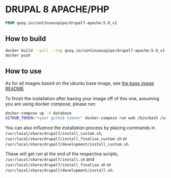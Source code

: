 # DRUPAL 8 APACHE/PHP

```Dockerfile
FROM quay.io/continuouspipe/drupal7-apache:5.6_v1
```

## How to build
```bash
docker build --pull --tag quay.io/continuouspipe/drupal7-apache:5.6_v1 --rm .
docker push
```

## How to use

As for all images based on the ubuntu base image, see
[the base image README](../../ubuntu/16.04/README.md)

To finish the installation after basing your image off of this one, assuming you are using docker compose, please run:
```bash
docker-compose up -d database
GITHUB_TOKEN="<your github token>" docker-compose run web /bin/bash /usr/local/share/drupal7/development/install.sh
```

You can also influence the installation process by placing commands in `/usr/local/share/drupal7/install_custom.sh`,
`/usr/local/share/drupal7/install_finalise_custom.sh` or `/usr/local/share/drupal7/development/install_custom.sh`.

These will get run at the end of the respective scripts, `/usr/local/share/drupal7/install.sh` and
`/usr/local/share/drupal7/install_finalise.sh` or `/usr/local/share/drupal7/development/install.sh`.

